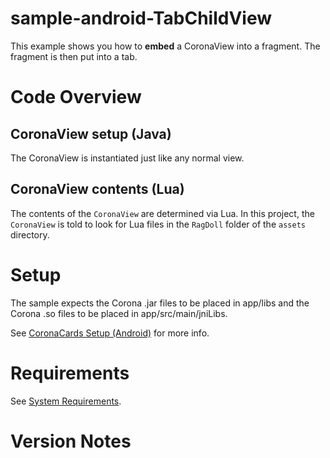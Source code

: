 sample-android-TabChildView
=======================

This example shows you how to __embed__ a CoronaView into a fragment.  The fragment is then put into a tab.

# Code Overview

## CoronaView setup (Java)

The CoronaView is instantiated just like any normal view.

## CoronaView contents (Lua)

The contents of the `CoronaView` are determined via Lua. In this project, the `CoronaView` is told to look for Lua files in the `RagDoll` folder of the `assets` directory.


# Setup

The sample expects the Corona .jar files to be placed in app/libs and the Corona .so files to be placed in app/src/main/jniLibs.

See [CoronaCards Setup (Android)](http://docs.coronalabs.com/coronacards/android/project.html) for more info.


# Requirements

See [System Requirements](http://docs.coronalabs.com/coronacards/android/project.html#system-requirements).


# Version Notes
